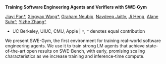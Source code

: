 **Training Software Engineering Agents and Verifiers with SWE-Gym**

[Jiayi Pan*](https://www.jiayipan.com/), [Xingyao Wang*](https://xwang.dev/), [Graham Neubig](https://www.phontron.com/), [Navdeep Jaitly](https://www.cs.toronto.edu/~ndjaitly/), [Ji Heng](https://blender.cs.illinois.edu/hengji.html), [Alane Suhr^](https://www.alanesuhr.com/), [Yizhe Zhang^](https://dreasysnail.github.io/)

- UC Berkeley, UIUC, CMU, Apple  | `*`, `^` denotes equal contribution

We present SWE-Gym, the first environment for training real-world software engineering agents. We use it to train strong LM agents that achieve state-of-the-art open results on SWE-Bench, with early, promising scaling characteristics as we increase training and inference-time compute.
